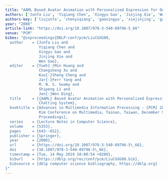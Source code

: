 ```yaml
---
title: "AAML Based Avatar Animation with Personalized Expression for Online Chatting System"
authors: ['Junfa Liu', 'Yiqiang Chen', 'Xingyu Gao', 'Jinjing Xie', 'Wen Gao 0001']
authors-key: ['liujunfa', 'chenyiqiang', 'gaoxingyu', 'xiejinjing', 'gaowen']
year: "2008"
article-link: "https://doi.org/10.1007/978-3-540-89796-5_66"
venue: "PCM"
bibex: "@inproceedings{DBLP:conf/pcm/LiuCGXG08,
  author    = {Junfa Liu and
               Yiqiang Chen and
               Xingyu Gao and
               Jinjing Xie and
               Wen Gao},
  editor    = {Yueh{-}Min Huang and
               Changsheng Xu and
               Kuo{-}Sheng Cheng and
               Jar{-}Ferr Yang and
               M. N. S. Swamy and
               Shipeng Li and
               Jen{-}Wen Ding},
  title     = {{AAML} Based Avatar Animation with Personalized Expression for Online
               Chatting System},
  booktitle = {Advances in Multimedia Information Processing - {PCM} 2008, 9th Pacific
               Rim Conference on Multimedia, Tainan, Taiwan, December 9-13, 2008.
               Proceedings},
  series    = {Lecture Notes in Computer Science},
  volume    = {5353},
  pages     = {643--652},
  publisher = {Springer},
  year      = {2008},
  url       = {https://doi.org/10.1007/978-3-540-89796-5\_66},
  doi       = {10.1007/978-3-540-89796-5\_66},
  timestamp = {Tue, 14 May 2019 10:00:54 +0200},
  biburl    = {https://dblp.org/rec/conf/pcm/LiuCGXG08.bib},
  bibsource = {dblp computer science bibliography, https://dblp.org}
}"
---
```

